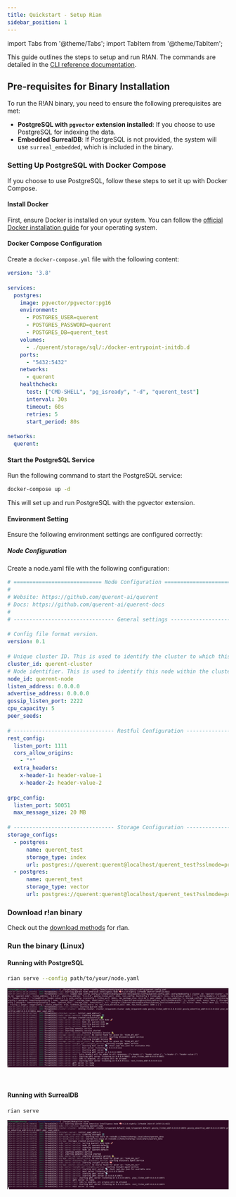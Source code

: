 ```yaml
---
title: Quickstart - Setup Rian
sidebar_position: 1
---
```


import Tabs from '@theme/Tabs';
import TabItem from '@theme/TabItem';

This guide outlines the steps to setup and run R!AN. The commands are detailed in the [CLI reference documentation](../reference/cli.md).

## Pre-requisites for Binary Installation

To run the R!AN binary, you need to ensure the following prerequisites are met:

- **PostgreSQL with `pgvector` extension installed**: If you choose to use PostgreSQL for indexing the data.
- **Embedded SurrealDB**: If PostgreSQL is not provided, the system will use `surreal_embedded`, which is included in the binary.

### Setting Up PostgreSQL with Docker Compose

If you choose to use PostgreSQL, follow these steps to set it up with Docker Compose.

#### Install Docker

First, ensure Docker is installed on your system. You can follow the [official Docker installation guide](https://docs.docker.com/get-docker/) for your operating system.

#### Docker Compose Configuration

Create a `docker-compose.yml` file with the following content:

```yaml
version: '3.8'

services:
  postgres:
    image: pgvector/pgvector:pg16
    environment:
      - POSTGRES_USER=querent
      - POSTGRES_PASSWORD=querent
      - POSTGRES_DB=querent_test
    volumes:
      - ./querent/storage/sql/:/docker-entrypoint-initdb.d
    ports:
      - "5432:5432"
    networks:
      - querent
    healthcheck:
      test: ["CMD-SHELL", "pg_isready", "-d", "querent_test"]
      interval: 30s
      timeout: 60s
      retries: 5
      start_period: 80s

networks:
  querent:
```
#### Start the PostgreSQL Service

Run the following command to start the PostgreSQL service:

```bash
docker-compose up -d
```
This will set up and run PostgreSQL with the pgvector extension.

#### Environment Setting

Ensure the following environment settings are configured correctly:

##### Node Configuration

Create a node.yaml file with the following configuration:

```yaml
# ============================ Node Configuration ==============================
#
# Website: https://github.com/querent-ai/querent
# Docs: https://github.com/querent-ai/querent-docs
#
# -------------------------------- General settings --------------------------------

# Config file format version.
version: 0.1

# Unique cluster ID. This is used to identify the cluster to which this node belongs.
cluster_id: querent-cluster
# Node identifier. This is used to identify this node within the cluster running semantic search.
node_id: querent-node
listen_address: 0.0.0.0
advertise_address: 0.0.0.0
gossip_listen_port: 2222
cpu_capacity: 5
peer_seeds:

# -------------------------------- Restful Configuration --------------------------------
rest_config:
  listen_port: 1111
  cors_allow_origins:
    - "*"
  extra_headers:
    x-header-1: header-value-1
    x-header-2: header-value-2

grpc_config:
  listen_port: 50051
  max_message_size: 20 MB

# -------------------------------- Storage Configuration --------------------------------
storage_configs:
  - postgres:
      name: querent_test
      storage_type: index
      url: postgres://querent:querent@localhost/querent_test?sslmode=prefer
  - postgres:
      name: querent_test
      storage_type: vector
      url: postgres://querent:querent@localhost/querent_test?sslmode=prefer

```
### Download r!an binary
Check out the [download methods](../get-started/installation.md) for r!an.

### Run the binary (Linux)


#### Running with PostgreSQL

```bash
rian serve --config path/to/your/node.yaml
```
![r!an serve with postgres](../assets/get-started/rian_with_pg.png)

<br />



#### Running with SurrealDB

```bash
rian serve
```
![r!an serve with surreal-db](../assets/get-started/rian_with_surreal.png)

<br />
